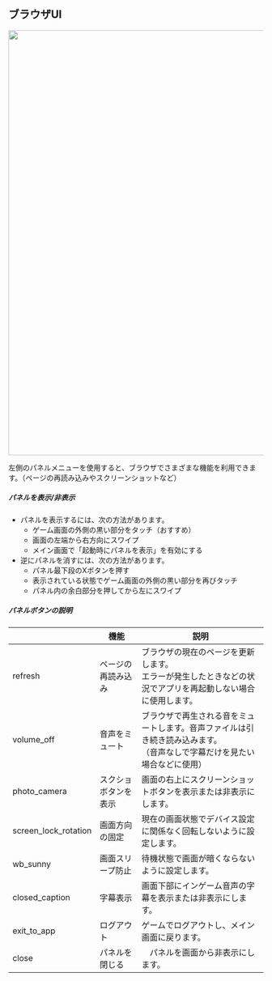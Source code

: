 ## ブラウザUI
<link rel="stylesheet" href="https://fonts.googleapis.com/css2?family=Material+Symbols+Outlined:opsz,wght,FILL,GRAD@40,400,0,0&icon_names=close,closed_caption,exit_to_app,photo_camera,refresh,screen_lock_rotation,volume_off" />
<link rel="stylesheet" href="https://fonts.googleapis.com/css2?family=Material+Symbols+Rounded:opsz,wght,FILL,GRAD@40,400,1,0&icon_names=wb_sunny" />


<img src="https://gotobrowser-docs.s3.ap-northeast-1.amazonaws.com/ja/game_screen.png"  width="840" style="max-width: 100%;" class="mb-3"/>

左側のパネルメニューを使用すると、ブラウザでさまざまな機能を利用できます。（ページの再読み込みやスクリーンショットなど）

##### パネルを表示/非表示
- パネルを表示するには、次の方法があります。
  - ゲーム画面の外側の黒い部分をタッチ（おすすめ）
  - 画面の左端から右方向にスワイプ
  - メイン画面で「起動時にパネルを表示」を有効にする
- 逆にパネルを消すには、次の方法があります。
  - パネル最下段のXボタンを押す
  - 表示されている状態でゲーム画面の外側の黒い部分を再びタッチ
  - パネル内の余白部分を押してから左にスワイプ


##### パネルボタンの説明
|  | 機能 | 説明 |
| --- | --- | --- |
| <span class="material-symbols-outlined">refresh</span>   | ページの再読み込み | ブラウザの現在のページを更新します。<br/>エラーが発生したときなどの状況でアプリを再起動しない場合に使用します。|
| <span class="material-symbols-outlined">volume_off</span>  | 音声をミュート | ブラウザで再生される音をミュートします。音声ファイルは引き続き読み込みます。<br/>（音声なしで字幕だけを見たい場合などに使用） |
| <span class="material-symbols-outlined">photo_camera</span> | スクショボタンを表示 | 画面の右上にスクリーンショットボタンを表示または非表示にします。 |
| <span class="material-symbols-outlined">screen_lock_rotation</span> | 画面方向の固定 | 現在の画面状態でデバイス設定に関係なく回転しないように設定します。 |
| <span class="material-symbols-rounded">wb_sunny</span> | 画面スリープ防止 | 待機状態で画面が暗くならないように設定します。 |
| <span class="material-symbols-outlined">closed_caption</span> | 字幕表示 | 画面下部にインゲーム音声の字幕を表示または非表示にします。 |
| <span class="material-symbols-outlined">exit_to_app</span> | ログアウト | ゲームでログアウトし、メイン画面に戻ります。 |
| <span class="material-symbols-outlined">close</span> | パネルを閉じる |　パネルを画面から非表示にします。 |